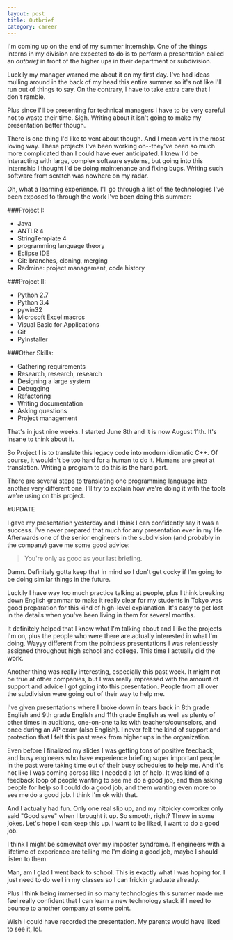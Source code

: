 ```yaml
---
layout: post
title: Outbrief
category: career
---
```


I'm coming up on the end of my summer internship. One of the things interns in my division are expected to do is to perform a presentation called an *outbrief* in front of the higher ups in their department or subdivision.

Luckily my manager warned me about it on my first day. I've had ideas mulling around in the back of my head this entire summer so it's not like I'll run out of things to say. On the contrary, I have to take extra care that I don't ramble.

Plus since I'll be presenting for technical managers I have to be very careful not to waste their time. Sigh. Writing about it isn't going to make my presentation better though.

There is one thing I'd like to vent about though. And I mean vent in the most loving way. These projects I've been working on--they've been so much more complicated than I could have ever anticipated. I knew I'd be interacting with large, complex software systems, but going into this internship I thought I'd be doing maintenance and fixing bugs. Writing such software from scratch was nowhere on my radar.

Oh, what a learning experience. I'll go through a list of the technologies I've been exposed to through the work I've been doing this summer:

###Project I:

- Java
- ANTLR 4
- StringTemplate 4
- programming language theory
- Eclipse IDE
- Git: branches, cloning, merging
- Redmine: project management, code history

###Project II:

- Python 2.7
- Python 3.4
- pywin32
- Microsoft Excel macros
- Visual Basic for Applications
- Git
- PyInstaller

###Other Skills:

- Gathering requirements
- Research, research, research
- Designing a large system
- Debugging
- Refactoring
- Writing documentation
- Asking questions
- Project management

That's in just nine weeks. I started June 8th and it is now August 11th. It's insane to think about it.

So Project I is to translate this legacy code into modern idiomatic C++. Of course, it wouldn't be too hard for a human to do it. Humans are great at translation. Writing a program to do this is the hard part.

There are several steps to translating one programming language into another very different one. I'll try to explain how we're doing it with the tools we're using on this project.

#UPDATE

I gave my presentation yesterday and I think I can confidently say it was a success. I've never prepared that much for any presentation ever in my life. Afterwards one of the senior engineers in the subdivision (and probably in the company) gave me some good advice:

>You're only as good as your last briefing.

Damn. Definitely gotta keep that in mind so I don't get cocky if I'm going to be doing similar things in the future.

Luckily I have way too much practice talking at people, plus I think breaking down English grammar to make it really clear for my students in Tokyo was good preparation for this kind of high-level explanation. It's easy to get lost in the details when you've been living in them for several months.

It definitely helped that I know what I'm talking about and I like the projects I'm on, plus the people who were there are actually interested in what I'm doing. Wayyy different from the pointless presentations I was relentlessly assigned throughout high school and college. This time I actually did the work.

Another thing was really interesting, especially this past week. It might not be true at other companies, but I was really impressed with the amount of support and advice I got going into this presentation. People from all over the subdivision were going out of their way to help me.

I've given presentations where I broke down in tears back in 8th grade English and 9th grade English and 11th grade English as well as plenty of other times in auditions, one-on-one talks with teachers/counselors, and once during an AP exam (also English). I never felt the kind of support and protection that I felt this past week from higher ups in the organization. 

Even before I finalized my slides I was getting tons of positive feedback, and busy engineers who have experience briefing super important people in the past were taking time out of their busy schedules to help me. And it's not like I was coming across like I needed a lot of help. It was kind of a feedback loop of people wanting to see me do a good job, and then asking people for help so I could do a good job, and them wanting even more to see me do a good job. I think I'm ok with that.

And I actually had fun. Only one real slip up, and my nitpicky coworker only said "Good save" when I brought it up. So smooth, right? Threw in some jokes. Let's hope I can keep this up. I want to be liked, I want to do a good job.

I think I might be somewhat over my imposter syndrome. If engineers with a lifetime of experience are telling me I'm doing a good job, maybe I should listen to them.

Man, am I glad I went back to school. This is exactly what I was hoping for. I just need to do well in my classes so I can frickin graduate already.

Plus I think being immersed in so many technologies this summer made me feel really confident that I can learn a new technology stack if I need to bounce to another company at some point.

Wish I could have recorded the presentation. My parents would have liked to see it, lol.